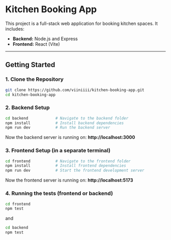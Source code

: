 # Kitchen Booking App
This project is a full-stack web application for booking kitchen spaces. It includes:
- **Backend:** Node.js and Express  
- **Frontend:** React (Vite)

---

## Getting Started

### 1. Clone the Repository
```bash
git clone https://github.com/viiniiii/kitchen-booking-app.git
cd kitchen-booking-app
```

### 2. Backend Setup
```bash
cd backend            # Navigate to the backend folder
npm install           # Install backend dependencies
npm run dev           # Run the backend server
```
Now the backend server is running on: **http://localhost:3000**

### 3. Frontend Setup (in a separate terminal)
```bash
cd frontend           # Navigate to the frontend folder
npm install           # Install frontend dependencies
npm run dev           # Start the frontend development server
```
Now the frontend server is running on: **http://localhost:5173**

### 4. Running the tests (frontend or backend)
```bash
cd frontend 
npm test
```
and

```bash
cd backend
npm test
